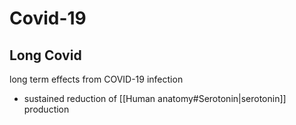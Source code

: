 # Covid-19
## Long Covid
long term effects from COVID-19 infection
- sustained reduction of [[Human anatomy#Serotonin|serotonin]] production